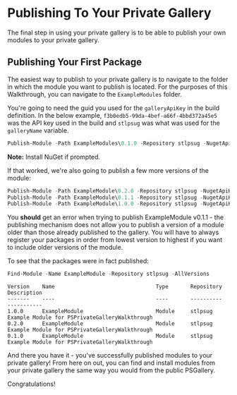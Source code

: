 # Publishing To Your Private Gallery
The final step in using your private gallery is to be able to publish your own modules to your private gallery.

## Publishing Your First Package
The easiest way to publish to your private gallery is to navigate to the folder in which the module you want to publish is located.
For the purposes of this Walkthrough, you can navigate to the `ExampleModules` folder.

You're going to need the guid you used for the `galleryApiKey` in the build definition. 
In the below example, `f3b0edb5-99da-4bef-a66f-4bbd372a45e5` was the API key used in the build and `stlpsug` was what was used for the `galleryName` variable.

```powershell
Publish-Module -Path ExampleModules\0.1.0 -Repository stlpsug -NugetApiKey 'f3b0edb5-99da-4bef-a66f-4bbd372a45e5'
```

**Note:** Install NuGet if prompted.

If that worked, we're also going to publish a few more versions of the module:
```powershell
Publish-Module -Path ExampleModule\0.2.0 -Repository stlpsug -NugetApiKey 'f3b0edb5-99da-4bef-a66f-4bbd372a45e5'
Publish-Module -Path ExampleModule\0.1.1 -Repository stlpsug -NugetApiKey 'f3b0edb5-99da-4bef-a66f-4bbd372a45e5'
Publish-Module -Path ExampleModule\1.0.0 -Repository stlpsug -NugetApiKey 'f3b0edb5-99da-4bef-a66f-4bbd372a45e5'
```

You **should** get an error when trying to publish ExampleModule v0.1.1 - the publishing mechanism does not allow you to publish a version of a module older than those already published to the gallery.
You will have to always register your packages in order from lowest version to highest if you want to include older versions of the module.

To see that the packages were in fact published:

```powershell
Find-Module -Name ExampleModule -Repository stlpsug -AllVersions
```

```
Version    Name                                Type       Repository           Description
-------    ----                                ----       ----------           -----------
1.0.0      ExampleModule                       Module     stlpsug              Example Module for PSPrivateGalleryWalkthrough
0.2.0      ExampleModule                       Module     stlpsug              Example Module for PSPrivateGalleryWalkthrough
0.1.0      ExampleModule                       Module     stlpsug              Example Module for PSPrivateGalleryWalkthrough
```

And there you have it - you've successfully published modules to your private gallery!
From here on out, you can find and install modules from your private gallery the same way you would from the public PSGallery.

Congratulations!